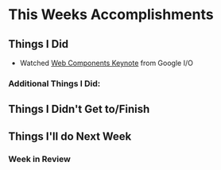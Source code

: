 # This Weeks Accomplishments

## Things I Did
- Watched [Web Components Keynote](https://developers.google.com/events/io/sessions/318907648) from Google I/O


### Additional Things I Did:


## Things I Didn't Get to/Finish


## Things I'll do Next Week


### Week in Review

